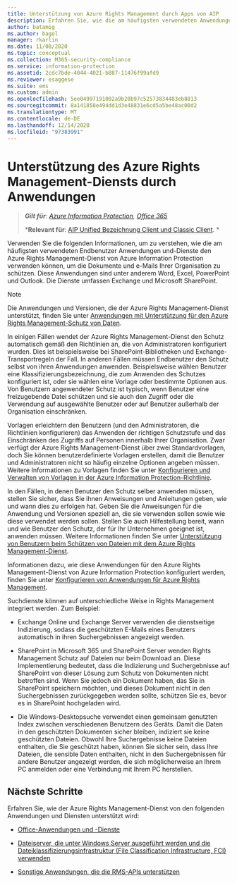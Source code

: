 ```yaml
---
title: Unterstützung von Azure Rights Management durch Apps von AIP
description: Erfahren Sie, wie die am häufigsten verwendeten Anwendungen (z. b. Office-Apps) und Dienste (z. b. Exchange und SharePoint) den Azure Rights Management-Dienst von Azure Information Protection verwenden können, um die Dokumente und e-Mails Ihrer Organisation zu schützen.
author: batamig
ms.author: bagol
manager: rkarlin
ms.date: 11/08/2020
ms.topic: conceptual
ms.collection: M365-security-compliance
ms.service: information-protection
ms.assetid: 2cdc7bde-4044-4021-b887-11476f99afd9
ms.reviewer: esaggese
ms.suite: ems
ms.custom: admin
ms.openlocfilehash: 5ee04997191002a9b20b97c52573834483eb8813
ms.sourcegitcommit: 8a141858e494dd1d3e48831e6cd5a5be48ac00d2
ms.translationtype: MT
ms.contentlocale: de-DE
ms.lasthandoff: 12/14/2020
ms.locfileid: "97383991"
---
```

# <a name="how-applications-support-the-azure-rights-management-service"></a>Unterstützung des Azure Rights Management-Diensts durch Anwendungen

>***Gilt für**: [Azure Information Protection](https://azure.microsoft.com/pricing/details/information-protection), [Office 365](https://download.microsoft.com/download/E/C/F/ECF42E71-4EC0-48FF-AA00-577AC14D5B5C/Azure_Information_Protection_licensing_datasheet_EN-US.pdf)*
>
>***Relevant für**: [AIP Unified Bezeichnung Client und Classic Client](faqs.md#whats-the-difference-between-the-azure-information-protection-classic-and-unified-labeling-clients). *

Verwenden Sie die folgenden Informationen, um zu verstehen, wie die am häufigsten verwendeten Endbenutzer Anwendungen und-Dienste den Azure Rights Management-Dienst von Azure Information Protection verwenden können, um die Dokumente und e-Mails Ihrer Organisation zu schützen. Diese Anwendungen sind unter anderem Word, Excel, PowerPoint und Outlook. Die Dienste umfassen Exchange und Microsoft SharePoint.

> [!NOTE]
> Die Anwendungen und Versionen, die der Azure Rights Management-Dienst unterstützt, finden Sie unter [Anwendungen mit Unterstützung für den Azure Rights Management-Schutz von Daten](./requirements-applications.md).

In einigen Fällen wendet der Azure Rights Management-Dienst den Schutz automatisch gemäß den Richtlinien an, die von Administratoren konfiguriert wurden. Dies ist beispielsweise bei SharePoint-Bibliotheken und Exchange-Transportregeln der Fall. In anderen Fällen müssen Endbenutzer den Schutz selbst von ihren Anwendungen anwenden. Beispielsweise wählen Benutzer eine Klassifizierungsbezeichnung, die zum Anwenden des Schutzes konfiguriert ist, oder sie wählen eine Vorlage oder bestimmte Optionen aus. Von Benutzern angewendeter Schutz ist typisch, wenn Benutzer eine freizugebende Datei schützen und sie auch den Zugriff oder die Verwendung auf ausgewählte Benutzer oder auf Benutzer außerhalb der Organisation einschränken.

Vorlagen erleichtern den Benutzern (und den Administratoren, die Richtlinien konfigurieren) das Anwenden der richtigen Schutzstufe und das Einschränken des Zugriffs auf Personen innerhalb Ihrer Organisation. Zwar verfügt der Azure Rights Management-Dienst über zwei Standardvorlagen, doch Sie können benutzerdefinierte Vorlagen erstellen, damit die Benutzer und Administratoren nicht so häufig einzelne Optionen angeben müssen. Weitere Informationen zu Vorlagen finden Sie unter [Konfigurieren und Verwalten von Vorlagen in der Azure Information Protection-Richtlinie](configure-policy-templates.md).

In den Fällen, in denen Benutzer den Schutz selber anwenden müssen, stellen Sie sicher, dass Sie ihnen Anweisungen und Anleitungen geben, wie und wann dies zu erfolgen hat. Geben Sie die Anweisungen für die Anwendung und Versionen speziell an, die sie verwenden sollen sowie wie diese verwendet werden sollen. Stellen Sie auch Hilfestellung bereit, wann und wie Benutzer den Schutz, der für Ihr Unternehmen geeignet ist, anwenden müssen. Weitere Informationen finden Sie unter [Unterstützung von Benutzern beim Schützen von Dateien mit dem Azure Rights Management-Dienst](help-users.md).

Informationen dazu, wie diese Anwendungen für den Azure Rights Management-Dienst von Azure Information Protection konfiguriert werden, finden Sie unter [Konfigurieren von Anwendungen für Azure Rights Management](configure-applications.md).

Suchdienste können auf unterschiedliche Weise in Rights Management integriert werden. Zum Beispiel: 

- Exchange Online und Exchange Server verwenden die dienstseitige Indizierung, sodass die geschützten E-Mails eines Benutzers automatisch in ihren Suchergebnissen angezeigt werden. 

- SharePoint in Microsoft 365 und SharePoint Server wenden Rights Management Schutz auf Dateien nur beim Download an. Diese Implementierung bedeutet, dass die Indizierung und Suchergebnisse auf SharePoint von dieser Lösung zum Schutz von Dokumenten nicht betroffen sind. Wenn Sie jedoch ein Dokument haben, das Sie in SharePoint speichern möchten, und dieses Dokument nicht in den Suchergebnissen zurückgegeben werden sollte, schützen Sie es, bevor es in SharePoint hochgeladen wird.

- Die Windows-Desktopsuche verwendet einen gemeinsam genutzten Index zwischen verschiedenen Benutzern des Geräts. Damit die Daten in den geschützten Dokumenten sicher bleiben, indiziert sie keine geschützten Dateien. Obwohl Ihre Suchergebnisse keine Dateien enthalten, die Sie geschützt haben, können Sie sicher sein, dass Ihre Dateien, die sensible Daten enthalten, nicht in den Suchergebnissen für andere Benutzer angezeigt werden, die sich möglicherweise an Ihrem PC anmelden oder eine Verbindung mit Ihrem PC herstellen. 

## <a name="next-steps"></a>Nächste Schritte

Erfahren Sie, wie der Azure Rights Management-Dienst von den folgenden Anwendungen und Diensten unterstützt wird:

-   [Office-Anwendungen und -Dienste](office-apps-services-support.md)

-   [Dateiserver, die unter Windows Server ausgeführt werden und die Dateiklassifizierungsinfrastruktur (File Classification Infrastructure, FCI) verwenden](file-server-support.md)

-   [Sonstige Anwendungen, die die RMS-APIs unterstützen](api-support.md)

